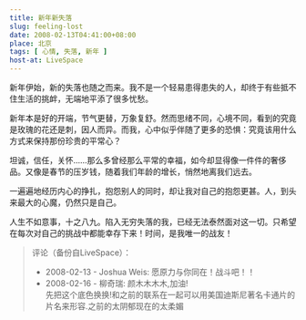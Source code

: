```yaml
---
title: 新年新失落
slug: feeling-lost
date: 2008-02-13T04:41:00+08:00
place: 北京
tags: [ 心情, 失落, 新年 ]
host-at: LiveSpace
---
```

新年伊始，新的失落也随之而来。我不是一个轻易患得患失的人，却终于有些抵不住生活的挑衅，无端地平添了很多忧愁。

新年本是好的开端，节气更替，万象复舒。然而思绪不同，心境不同，看到的究竟是玫瑰的花还是刺，因人而异。而我，心中似乎伴随了更多的恐惧：究竟该用什么方式来保持那份珍贵的平常心？

坦诚，信任，关怀……那么多曾经那么平常的幸福，如今却显得像一件件的奢侈品。又像是春节的压岁钱，随着我们年龄的增长，悄然地离我们远去。

一遍遍地经历内心的挣扎，抱怨别人的同时，却让我对自己的抱怨更甚。人，到头来最大的心魔，仍然只是自己。

人生不如意事，十之八九。陷入无穷失落的我，已经无法泰然面对这一切。只希望在每次对自己的挑战中都能幸存下来！时间，是我唯一的战友！

> 评论（备份自LiveSpace）：
>
> * 2008-02-13 - Joshua Weis: 愿原力与你同在！战斗吧！！
> * 2008-02-16 - 柳奇瑞: 颜木木木木,加油!<br>先把这个底色换换!和之前的联系在一起可以用美国迪斯尼著名卡通片的片名来形容.之前的太阴郁现在的太柔媚
